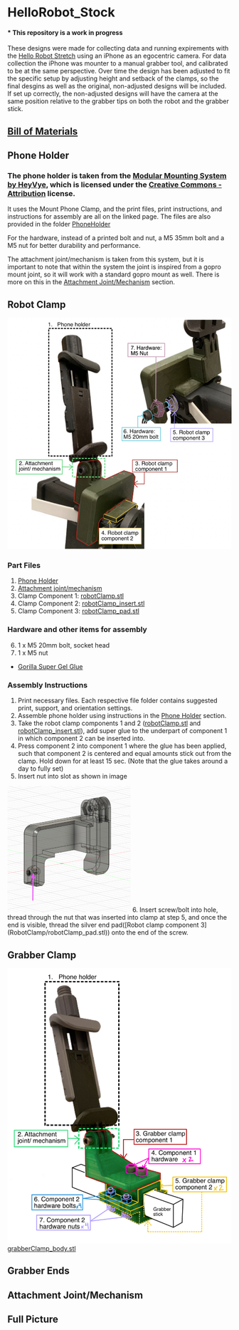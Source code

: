 # HelloRobot_Stock
#### * This repository is a work in progress
These designs were made for collecting data and running expirements with the [Hello Robot Stretch](https://hello-robot.com/product) using an iPhone as an egocentric camera. For data collection the iPhone was mounter to a manual grabber tool, and calibrated to be at the same perspective. Over time the design has been adjusted to fit the specific setup by adjusting height and setback of the clamps, so the final desgins as well as the original, non-adjusted designs will be included. If set up correctly, the non-adjusted designs will have the camera at the same position relative to the grabber tips on both the robot and the grabber stick. 

## [Bill of Materials](https://docs.google.com/spreadsheets/d/1qkDV2W64Q2eQ5Y6DkTYfokI8hO4we7ong_2VNufDRaY/edit?usp=sharing) 

## Phone Holder
### The phone holder is taken from the [Modular Mounting System by HeyVye](https://www.thingiverse.com/thing:2194278), which is licensed under the [Creative Commons - Attribution](https://creativecommons.org/licenses/by/4.0/) license.

It uses the Mount Phone Clamp, and the print files, print instructions, and instructions for assembly are all on the linked page. The files are also provided in the folder [PhoneHolder](PhoneHolder/)

For the hardware, instead of a printed bolt and nut, a M5 35mm bolt and a M5 nut for better durability and performance. 

The attachment joint/mechanism is taken from this system, but it is important to note that within the system the joint is inspired from a gopro mount joint, so it will work with a standard gopro mount as well. There is more on this in the [Attachment Joint/Mechanism](#attachment-jointmechanism) section. 

<!-- [PhoneClamp_body1.stl](PhoneHolder/PhoneClamp_body1.stl)

[PhoneClamp_body2.stl](PhoneHolder/PhoneClamp_body2.stl)

[PhoneClamp_Knob.stl](PhoneHolder/PhoneClamp_Knob.stl) -->
## Robot Clamp
![](img/robotclamp_diagram.png)

### Part Files
1. [Phone Holder](#phone-holder)
2. [Attachment joint/mechanism](#attachment-jointmechanism)
3. Clamp Component 1: [robotClamp.stl](RobotClamp/robotClamp.stl)
4. Clamp Component 2: [robotClamp_insert.stl](RobotClamp/robotClamp_insert.stl)
5. Clamp Component 3: [robotClamp_pad.stl](RobotClamp/robotClamp_pad.stl)

### Hardware and other items for assembly
6. 1 x M5 20mm bolt, socket head
7. 1 x M5 nut
- [Gorilla Super Gel Glue](amazon.com/Gorilla-7700108-2-Pack-Super-Clear/dp/B00OAAUAX8?source=ps-sl-shoppingads-lpcontext&ref_=fplfs&smid=ATVPDKIKX0DER&th=1)

### Assembly Instructions
1. Print necessary files. Each respective file folder contains suggested print, support, and orientation settings. 
2. Assemble phone holder using instructions in the [Phone Holder](#phone-holder) section. 
3. Take the robot clamp components 1 and 2 ([robotClamp.stl](RobotClamp/robotClamp.stl) and [robotClamp_insert.stl](RobotClamp/robotClamp_insert.stl)), add super glue to the underpart of component 1 in which component 2 can be inserted into. 
4. Press component 2 into component 1 where the glue has been applied, such that component 2 is centered and equal amounts stick out from the clamp. Hold down for at least 15 sec. (Note that the glue takes around a day to fully set)
5. Insert nut into slot as shown in image
<img src="img/insert_robotclamp.png"  width="55%">
6. Insert screw/bolt into hole, thread through the nut that was inserted into clamp at step 5, and once the end is visible, thread the silver end pad([Robot clamp component 3](RobotClamp/robotClamp_pad.stl)) onto the end of the screw. 


## Grabber Clamp
![](img/grabberclamp_diagram.jpg)
[grabberClamp_body.stl](GrabberClamp/grabberClamp_body.stl)


## Grabber Ends
## Attachment Joint/Mechanism
## Full Picture

